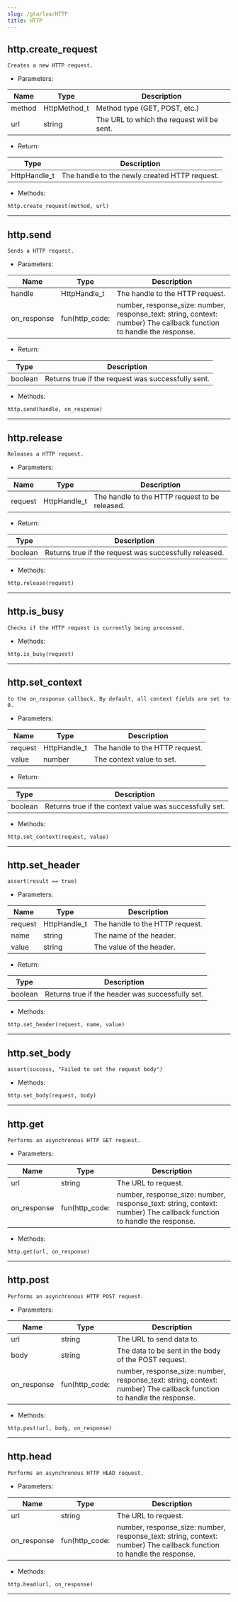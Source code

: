 ```yaml
---
slug: /gta/lua/HTTP
title: HTTP
---
```


## http.create_request
`Creates a new HTTP request.`
- Parameters:

 | Name | Type | Description |
 | --- | --- | --- |
 | method | HttpMethod_t | Method type (GET, POST, etc.) |
 | url | string | The URL to which the request will be sent. |

- Return:

 | Type | Description |
 | --- | --- |
 | HttpHandle_t | The handle to the newly created HTTP request. |

- Methods:

`http.create_request(method, url)`

---

## http.send
`Sends a HTTP request.`
- Parameters:

 | Name | Type | Description |
 | --- | --- | --- |
 | handle | HttpHandle_t | The handle to the HTTP request. |
 | on_response | fun(http_code: | number, response_size: number, response_text: string, context: number) The callback function to handle the response. |

- Return:

 | Type | Description |
 | --- | --- |
 | boolean | Returns true if the request was successfully sent. |

- Methods:

`http.send(handle, on_response)`

---

## http.release
`Releases a HTTP request.`
- Parameters:

 | Name | Type | Description |
 | --- | --- | --- |
 | request | HttpHandle_t | The handle to the HTTP request to be released. |

- Return:

 | Type | Description |
 | --- | --- |
 | boolean | Returns true if the request was successfully released. |

- Methods:

`http.release(request)`

---

## http.is_busy
`Checks if the HTTP request is currently being processed.`

- Methods:

`http.is_busy(request)`

---

## http.set_context
`to the on_response callback. By default, all context fields are set to 0.`
- Parameters:

 | Name | Type | Description |
 | --- | --- | --- |
 | request | HttpHandle_t | The handle to the HTTP request. |
 | value | number | The context value to set. |

- Return:

 | Type | Description |
 | --- | --- |
 | boolean | Returns true if the context value was successfully set. |

- Methods:

`http.set_context(request, value)`

---

## http.set_header
`assert(result == true)`
- Parameters:

 | Name | Type | Description |
 | --- | --- | --- |
 | request | HttpHandle_t | The handle to the HTTP request. |
 | name | string | The name of the header. |
 | value | string | The value of the header. |

- Return:

 | Type | Description |
 | --- | --- |
 | boolean | Returns true if the header was successfully set. |

- Methods:

`http.set_header(request, name, value)`

---

## http.set_body
`assert(success, "Failed to set the request body")`

- Methods:

`http.set_body(request, body)`

---

## http.get
`Performs an asynchronous HTTP GET request.`
- Parameters:

 | Name | Type | Description |
 | --- | --- | --- |
 | url | string | The URL to request. |
 | on_response | fun(http_code: | number, response_size: number, response_text: string, context: number) The callback function to handle the response. |


- Methods:

`http.get(url, on_response)`

---

## http.post
`Performs an asynchronous HTTP POST request.`
- Parameters:

 | Name | Type | Description |
 | --- | --- | --- |
 | url | string | The URL to send data to. |
 | body | string | The data to be sent in the body of the POST request. |
 | on_response | fun(http_code: | number, response_size: number, response_text: string, context: number) The callback function to handle the response. |


- Methods:

`http.post(url, body, on_response)`

---

## http.head
`Performs an asynchronous HTTP HEAD request.`
- Parameters:

 | Name | Type | Description |
 | --- | --- | --- |
 | url | string | The URL to request. |
 | on_response | fun(http_code: | number, response_size: number, response_text: string, context: number) The callback function to handle the response. |


- Methods:

`http.head(url, on_response)`

---

